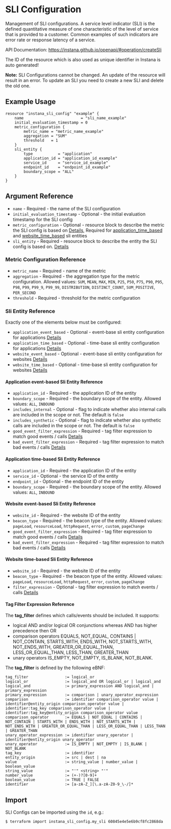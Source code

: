 # SLI Configuration

Management of SLI configurations. A service level indicator (SLI) is the defined quantitative measure of one
characteristic of the level of service that is provided to a customer. Common examples of such indicators are error rate
or response latency of a service.

API Documentation: <https://instana.github.io/openapi/#operation/createSli>

The ID of the resource which is also used as unique identifier in Instana is auto generated!

**Note:** SLI Configurations cannot be changed. An update of the resource will result in an error. To update an SLI you
need to create a new SLI and delete the old one.

## Example Usage

```hcl
resource "instana_sli_config" "example" {
    name                         = "sli_name_example"
    initial_evaluation_timestamp = 0
    metric_configuration {
	    metric_name = "metric_name_example"
	    aggregation = "SUM"
	    threshold   = 1
    }
    sli_entity {
        type           = "application"
        application_id = "application_id_example"
        service_id     = "service_id_example"
        endpoint_id    = "endpoint_id_example"
        boundary_scope = "ALL"
    }
}
``` 

## Argument Reference

* `name` - Required - the name of the SLI configuration
* `initial_evaluation_timestamp` - Optional - the initial evaluation timestamp for the SLI config
* `metric_configuration` - Optional - resource block to describe the metric the SLI config is based
  on [Details](#metric-configuration-reference), Required
  for [application_time_based](#application-time-based-sli-entity-reference)
  and [website_time_based](#website-time-based-sli-entity-reference) sli entities
* `sli_entity` - Required - resource block to describe the entity the SLI config is based
  on. [Details](#sli-entity-reference)

### Metric Configuration Reference

* `metric_name` - Required - name of the metric
* `aggregation` - Required - the aggregation type for the metric configuration. Allowed
  values: `SUM`, `MEAN`, `MAX`, `MIN`, `P25`, `P50`, `P75`, `P90`, `P95`, `P98`, `P99`, `P99_9`, `P99_99`, `DISTRIBUTION`, `DISTINCT_COUNT`, `SUM_POSITIVE`, `PER_SECOND`
* `threshold` - Required - threshold for the metric configuration

### Sli Entity Reference

Exactly one of the elements below must be configured:

* `application_event_based` - Optional - event-base sli entity configuration for
  applications [Details](#application-event-based-sli-entity-reference)
* `application_time_based` - Optional - time-base sli entity configuration for
  applications [Details](#application-time-based-sli-entity-reference)
* `website_event_based` - Optional - event-base sli entity configuration for
  websites [Details](#website-event-based-sli-entity-reference)
* `website_time_based` - Optional - time-base sli entity configuration for
  websites [Details](#website-time-based-sli-entity-reference)

#### Application event-based Sli Entity Reference

* `application_id` - Required - the application ID of the entity
* `boundary_scope` - Required - the boundary scope of the entity. Allowed values: `ALL`, `INBOUND`
* `includes_internal` - Optional - flag to indicate whether also internal calls are included in the scope or not. The
  default is `false`
* `includes_synthetic` - Optional - flag to indicate whether also synthetic calls are included in the scope or not. The
  default is `false`
* `good_event_filter_expression` - Required - tag filter expression to match good events /
  calls [Details](#tag-filter-expression-reference)
* `bad_event_filter_expression` - Required - tag filter expression to match bad events /
  calls [Details](#tag-filter-expression-reference)

#### Application time-based Sli Entity Reference

* `application_id` - Required - the application ID of the entity
* `service_id` - Optional - the service ID of the entity
* `endpoint_id` - Optional - the endpoint ID of the entity
* `boundary_scope` - Required - the boundary scope of the entity. Allowed values: `ALL`, `INBOUND`

#### Website event-based Sli Entity Reference

* `website_id` - Required - the website ID of the entity
* `beacon_type` - Required - the beacon type of the entity. Allowed
  values: `pageLoad`, `resourceLoad`, `httpRequest`, `error`, `custom`, `pageChange`
* `good_event_filter_expression` - Required - tag filter expression to match good events /
  calls [Details](#tag-filter-expression-reference)
* `bad_event_filter_expression` - Required - tag filter expression to match bad events /
  calls [Details](#tag-filter-expression-reference)

#### Website time-based Sli Entity Reference

* `website_id` - Required - the website ID of the entity
* `beacon_type` - Required - the beacon type of the entity. Allowed
  values: `pageLoad`, `resourceLoad`, `httpRequest`, `error`, `custom`, `pageChange`
* `filter_expression` - Optional - tag filter expression to match events /
  calls [Details](#tag-filter-expression-reference)

#### Tag Filter Expression Reference

The **tag_filter** defines which calls/events should be included. It supports:

* logical AND and/or logical OR conjunctions whereas AND has higher precedence then OR
* comparison operators EQUALS, NOT_EQUAL, CONTAINS | NOT_CONTAIN, STARTS_WITH, ENDS_WITH, NOT_STARTS_WITH,
  NOT_ENDS_WITH, GREATER_OR_EQUAL_THAN, LESS_OR_EQUAL_THAN, LESS_THAN, GREATER_THAN
* unary operators IS_EMPTY, NOT_EMPTY, IS_BLANK, NOT_BLANK.

The **tag_filter** is defined by the following eBNF:

```plain
tag_filter                := logical_or
logical_or                := logical_and OR logical_or | logical_and
logical_and               := primary_expression AND logical_and | primary_expression
primary_expression        := comparison | unary_operator_expression
comparison                := identifier comparison_operator value | identifier@entity_origin comparison_operator value | identifier:tag_key comparison_operator value | identifier:tag_key@entity_origin comparison_operator value
comparison_operator       := EQUALS | NOT_EQUAL | CONTAINS | NOT_CONTAIN | STARTS_WITH | ENDS_WITH | NOT_STARTS_WITH | NOT_ENDS_WITH | GREATER_OR_EQUAL_THAN | LESS_OR_EQUAL_THAN | LESS_THAN | GREATER_THAN
unary_operator_expression := identifier unary_operator | identifier@entity_origin unary_operator
unary_operator            := IS_EMPTY | NOT_EMPTY | IS_BLANK | NOT_BLANK
tag_key                   := identifier
entity_origin             := src | dest | na
value                     := string_value | number_value | boolean_value
string_value              := "'" <string> "'"
number_value              := (+-)?[0-9]+
boolean_value             := TRUE | FALSE
identifier                := [a-zA-Z_][\.a-zA-Z0-9_\-/]*
```

## Import

SLI Configs can be imported using the `id`, e.g.:

```
$ terraform import instana_sli_config.my_sli 60845e4e5e6b9cf8fc2868da
```

